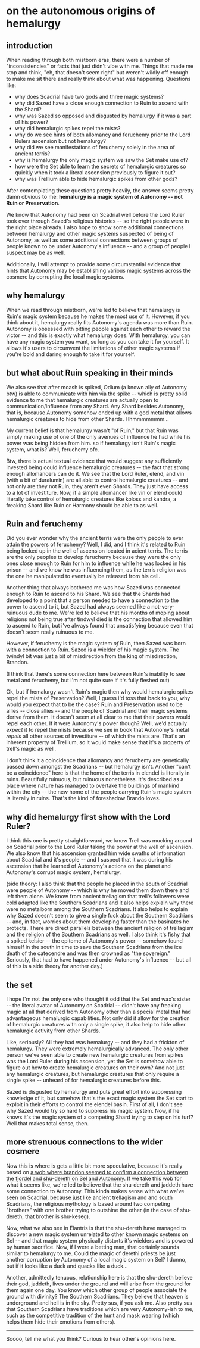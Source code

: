 # on the autonomous origins of hemalurgy
## introduction
When reading through both mistborn eras, there were a number of "inconsistencies" or facts that just didn't vibe with me.  Things that made me stop and think, "eh, that doesn't seem right" but weren't wildly off enough to make me sit there and really think about what was happening.  Questions like:
- why does Scadrial have two gods and three magic systems?
- why did Sazed have a close enough connection to Ruin to ascend with the Shard?
- why was Sazed so opposed and disgusted by hemalurgy if it was a part of his power?
- why did hemalurgic spikes repel the mists?
- why do we see hints of both allomancy and feruchemy prior to the Lord Rulers ascension but not hemalurgy?
- why did we see manifestations of feruchemy solely in the area of ancient terris?
- why is hemalurgy the only magic system we saw the Set make use of?
- how were the Set able to learn the secrets of hemalurgic creatures so quickly when it took a literal ascension previously to figure it out?
- why was Trellium able to hide hemalurgic spikes from other gods?

After contemplating these questions pretty heavily, the answer seems pretty damn obvious to me: **hemalurgy is a magic system of Autonomy -- not Ruin or Preservation**.

We know that Autonomy had been on Scadrial well before the Lord Ruler took over through Sazed's religious histories -- so the right people were in the right place already.  I also hope to show some additional connections between hemalurgy and other magic systems suspected of being of Autonomy, as well as some additional connections between groups of people known to be under Autonomy's influence -- and a group of people I suspect may be as well.

Additionally, I will attempt to provide some circumstantial evidence that hints that Autonomy may be establishing various magic systems across the cosmere by corrupting the local magic systems.

## why hemalurgy
When we read through mistborn, we're led to believe that hemalurgy is Ruin's magic system because he makes the most use of it.  However, if you think about it, hemalurgy really fits Autonomy's agenda was more than Ruin.  Autonomy is obsessed with pitting people against each other to reward the victor -- and this is exactly what hemalurgy does.  With hemalurgy, you can have any magic system you want, so long as you can take it for yourself.  It allows it's users to circumvent the limitations of other magic systems if you're bold and daring enough to take it for yourself.

## but what about Ruin speaking in their minds
We also see that after moash is spiked, Odium (a known ally of Autonomy btw) is able to communicate with him via the spike -- which is pretty solid evidence to me that hemalurgic creatures are actually open to communication/influence from any Shard.  Any Shard besides Autonomy, that is, because Autonomy somehow ended up with a god metal that allows hemalurgic creatures to hide from other Shards.  Hhmmmmmmm...

My current belief is that hemalurgy wasn't "of Ruin," but that Ruin was simply making use of one of the only avenues of influence he had while his power was being hidden from him.  so if hemalurgy isn't Ruin's magic system, what is?  Well, feruchemy ofc.

Btw, there is actual textual evidence that would suggest any sufficiently invested being could influence hemalurgic creatures -- the fact that strong enough allomancers can do it.  We see that the Lord Ruler, elend, and vin (with a bit of duralumin) are all able to control hemalurgic creatures -- and not only are they not Ruin, they aren't even Shards.  They just have access to a lot of investiture.  Now, if a simple allomancer like vin or elend could literally take control of hemalurgic creatures like koloss and kandra, a freaking Shard like Ruin or Harmony should be able to as well.

## Ruin and feruchemy
Did you ever wonder why the ancient terris were the only people to ever attain the powers of feruchemy?  Well, I did, and I think it's related to Ruin being locked up in the well of ascension located in acient terris.  The terris are the only peoples to develop feruchemy because they were the only ones close enough to Ruin for him to influence while he was locked in his prison -- and we know he was influencing them, as the terris religion was the one he manipulated to eventually be released from his cell.

Another thing that always bothered me was how Sazed was connected enough to Ruin to ascend to his Shard.  We see that the Shards had developed to a point that a person needed to have a connection to the power to ascend to it, but Sazed had always seemed like a not-very-ruinuous dude to me.  We're led to believe that his months of moping about religions not being true after tindwyl died is the connection that allowed him to ascend to Ruin, but i've always found that unsatisfying because even that doesn't seem really ruinuous to me.

However, if feruchemy is the magic system *of* Ruin, then Sazed was born with a connection to Ruin.  Sazed is a wielder of his magic system.  The twindyl bit was just a bit of misdirection from the king of misdirection, Brandon.


(I think that there's some connection here between Ruin's inability to see metal and feruchemy, but I'm not quite sure if it's fully fleshed out)

Ok, but if hemalurgy wasn't Ruin's magic then why would hemalurgic spikes repel the mists of Preservation?  Well, I guess i'd toss that back to you, why would you expect that to be the case?  Ruin and Preservation used to be allies -- close allies -- and the people of Scadrial and their magic systems derive from them.  It doesn't seem at all clear to me that their powers would repel each other.  If it were Autonomy's power though?  Well, we'd actually *expect* it to repel the mists because we see in book that Autonomy's metal *repels* all other sources of investiture -- of which the mists are.  That's an inherent property of Trellium, so it would make sense that it's a property of trell's magic as well.

I don't think it a coincidence that allomancy and feruchemy are genetically passed down amongst the Scadrians -- but hemalurgy isn't.  Another "can't be a coincidence" here is that the home of the terris in elendel is literally in ruins.  Beautifully ruinuous, but ruinuous nonetheless.  It's described as a place where nature has managed to overtake the buildings of mankind within the city -- the new home of the people carrying Ruin's magic system is literally in ruins.  That's the kind of foreshadow Brando loves.

## why did hemalurgy first show with the Lord Ruler?
I think this one is pretty straightforward, we know Trell was mucking around on Scadrial prior to the Lord Ruler taking the power at the well of ascension.  We also know that his ascension granted him wide swaths of information about Scadrial and it's people -- and I suspect that it was during his ascension that he learned of Autonomy's actions on the planet and Autonomy's corrupt magic system, hemalurgy.

(side theory: I also think that the people he placed in the south of Scadrial were people of Autonomy -- which is why he moved them down there and left them alone.  We know from ancient trellagism that trell's followers were cold adapted like the Southern Scadrians and it also helps explain why there were no metalborn among the Southern Scadrians.  It also helps to explain why Sazed doesn't seem to give a single fuck about the Southern Scadrians -- and, in fact, worries about them developing faster than the basinates he protects.  There are direct parallels between the ancient religion of trellagism and the religion of the Southern Scadrians as well.  I also think it's fishy that a spiked kelsier -- the epitome of Autonomy's power -- somehow found himself in the south in time to save the Southern Scadrians from the ice death of the catecendre and was then crowned as "the sovereign." Seriously, that had to have happened under Autonomy's influenec -- but all of this is a side theory for another day.)

## the set
I hope I'm not the only one who thought it odd that the Set and wax's sister -- the literal avatar of Autonomy on Scadrial -- didn't have any freaking magic at all that derived from Autonomy other than a special metal that had advantageous hemalurgic capabilities.  Not only did it allow for the creation of hemalurgic creatures with only a single spike, it also help to hide other hemalurgic activity from other Shards.

Like, seriously?  All they had was hemalurgy -- and they had a frickton of hemalurgy.  They were extremely hemalurgically advanced.  The only other person we've seen able to create new hemalurgic creatures from spikes was the Lord Ruler during his ascension, yet the Set is somehow able to figure out how to create hemalurgic creatures on their own?  And not just any hemalurgic creatures, but hemalurgic creatures that only require a single spike -- unheard of for hemalurgic creatures before this.

Sazed is disgusted by hemalurgy and puts great effort into suppressing knowledge of it, but somehow that's the exact magic system the Set start to exploit in their efforts to control the elendel basin.  First of all, I don't see why Sazed would try so hard to suppress his magic system.  Now, if he knows it's the magic system of a competing Shard trying to step on his turf?  Well that makes total sense, then.

## more strenuous connections to the wider cosmere
Now this is where is gets a little bit more speculative, because it's really based on [a wob where brandon seemed to confirm a connection between the fjordel and shu-dereth on Sel and Autonomy](https://wob.coppermind.net/events/509-youtube-spoiler-stream-5/#e15951).  If we take this wob for what it seems like, we're led to believe that the shu-dereth and jaddeth have some connection to Autonomy.  This kinda makes sense with what we've seen on Scadrial, because just like ancient trellagism and and south Scadrians, the religious mythology is based around two competing "brothers" with one brother trying to outshine the other (in the case of shu-dereth, that brother is shu-keseg).

Now, what we also see in Elantris is that the shu-dereth have managed to discover a new magic system unrelated to other known magic systems on Sel -- and that magic system physically distorts it's wielders and is powered by human sacrifice.  Now, if I were a betting man, that certainly sounds similar to hemalurgy to me.  Could the magic of derethi priests be just another corruption by Autonomy of a local magic system on Sel?  I dunno, but if it looks like a duck and quacks like a duck...

Another, admittedly tenuous, relationship here is that the shu-dereth believe their god, jaddeth, lives under the ground and will arise from the ground for them again one day.  You know which other group of people associate the ground with divinity?  The Southern Scadrians.  They believe that heaven is underground and hell is in the sky.  Pretty sus, if you ask me.  Also pretty sus that Southern Scadrians have traditions which are very Autonomy-ish to me, such as the competitive tradition of the hunt and mask wearing (which helps them hide their emotions from others).

---
Soooo, tell me what you think?  Curious to hear other's opinions here.
